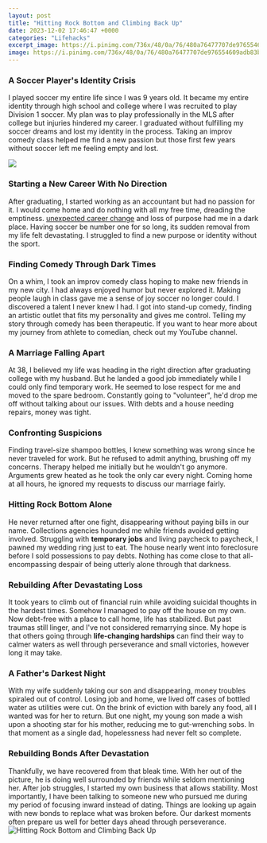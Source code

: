 ```yaml
---
layout: post
title: "Hitting Rock Bottom and Climbing Back Up"
date: 2023-12-02 17:46:47 +0000
categories: "Lifehacks"
excerpt_image: https://i.pinimg.com/736x/48/0a/76/480a76477707de976554609adb83b7cf.jpg
image: https://i.pinimg.com/736x/48/0a/76/480a76477707de976554609adb83b7cf.jpg
---
```


### A Soccer Player's Identity Crisis
I played soccer my entire life since I was 9 years old. It became my entire identity through high school and college where I was recruited to play Division 1 soccer. My plan was to play professionally in the MLS after college but injuries hindered my career. I graduated without fulfilling my soccer dreams and lost my identity in the process. Taking an improv comedy class helped me find a new passion but those first few years without soccer left me feeling empty and lost.  

![](https://images.saymedia-content.com/.image/t_share/MTc1NzQ5OTIzMjM5NjM0ODA5/how-hitting-rock-bottom-can-bring-about-success.jpg)
### Starting a New Career With No Direction 
After graduating, I started working as an accountant but had no passion for it. I would come home and do nothing with all my free time, dreading the emptiness. [unexpected career change](https://store.fi.io.vn/white-poodle-coffee-latte-winter-christmas-dog-mom-holiday-1) and loss of purpose had me in a dark place. Having soccer be number one for so long, its sudden removal from my life felt devastating. I struggled to find a new purpose or identity without the sport.
### Finding Comedy Through Dark Times
On a whim, I took an improv comedy class hoping to make new friends in my new city. I had always enjoyed humor but never explored it. Making people laugh in class gave me a sense of joy soccer no longer could. I discovered a talent I never knew I had. I got into stand-up comedy, finding an artistic outlet that fits my personality and gives me control. Telling my story through comedy has been therapeutic. If you want to hear more about my journey from athlete to comedian, check out my YouTube channel.
### A Marriage Falling Apart
At 38, I believed my life was heading in the right direction after graduating college with my husband. But he landed a good job immediately while I could only find temporary work. He seemed to lose respect for me and moved to the spare bedroom. Constantly going to "volunteer", he'd drop me off without talking about our issues. With debts and a house needing repairs, money was tight. 
### Confronting Suspicions  
Finding travel-size shampoo bottles, I knew something was wrong since he never traveled for work. But he refused to admit anything, brushing off my concerns. Therapy helped me initially but he wouldn't go anymore. Arguments grew heated as he took the only car every night. Coming home at all hours, he ignored my requests to discuss our marriage fairly.
### Hitting Rock Bottom Alone
He never returned after one fight, disappearing without paying bills in our name. Collections agencies hounded me while friends avoided getting involved. Struggling with **temporary jobs** and living paycheck to paycheck, I pawned my wedding ring just to eat. The house nearly went into foreclosure before I sold possessions to pay debts. Nothing has come close to that all-encompassing  despair of being utterly alone through that darkness.
### Rebuilding After Devastating Loss  
It took years to climb out of financial ruin while avoiding suicidal thoughts in the hardest times. Somehow I managed to pay off the house on my own. Now debt-free with a place to call home, life has stabilized. But past traumas still linger, and I've not considered remarrying since. My hope is that others going through **life-changing hardships** can find their way to calmer waters as well through perseverance and small victories, however long it may take.
### A Father's Darkest Night  
With my wife suddenly taking our son and disappearing, money troubles spiraled out of control. Losing job and home, we lived off cases of bottled water as utilities were cut. On the brink of eviction with barely any food, all I wanted was for her to return. But one night, my young son made a wish upon a shooting star for his mother, reducing me to gut-wrenching sobs. In that moment as a single dad, hopelessness had never felt so complete. 
### Rebuilding Bonds After Devastation
Thankfully, we have recovered from that bleak time. With her out of the picture, he is doing well surrounded by friends while seldom mentioning her. After job struggles, I started my own business that allows stability. Most importantly, I have been talking to someone new who pursued me during my period of focusing inward instead of dating. Things are looking up again with new bonds to replace what was broken before. Our darkest moments often prepare us well for better days ahead through perseverance.
![Hitting Rock Bottom and Climbing Back Up](https://i.pinimg.com/736x/48/0a/76/480a76477707de976554609adb83b7cf.jpg)